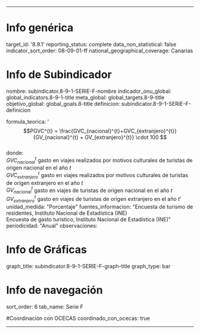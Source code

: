 ---

# Info genérica
target_id: '8.9.1'
reporting_status: complete
data_non_statistical: false
indicator_sort_order: 08-09-01-ff
national_geographical_coverage: Canarias

# Info de Subindicador
nombre: subindicator.8-9-1-SERIE-F-nombre
indicador_onu_global: global_indicators.8-9-1-title
meta_global: global_targets.8-9-title
objetivo_global: global_goals.8-title
definicion: subindicator.8-9-1-SERIE-F-definicion

formula_teorica: '$$PGVC^{t} = \frac{GVC_{nacional}^{t}+GVC_{extranjero}^{t}}{GV_{nacional}^{t} + GV_{extranjero}^{t}} \cdot 100 $$ <br>
donde: <br>
$GVC_{nacional}^{t}$ gasto en viajes realizados por motivos culturales de turistas de origen nacional en el año $t$ <br>
$GVC_{extranjero}^{t}$ gasto en viajes realizados por motivos culturales de turistas de origen extranjero en el año $t$ <br>
$GV_{nacional}^{t}$ gasto en viajes de turistas de origen nacional en el año $t$ <br>
$GV_{extranjero}^{t}$ gasto en viajes de turistas de origen extranjero en el año $t$'
unidad_medida: "Porcentaje"
fuentes_informacion: "Encuesta de turismo de residentes, Instituto Nacional de Estadística (INE)<br>
Encuesta de gasto turístico, Instituto Nacional de Estadística (INE)"
periodicidad: "Anual"
observaciones: 

# Info de Gráficas
graph_title: subindicator.8-9-1-SERIE-F-graph-title
graph_type: bar

# Info de navegación
sort_order: 6
tab_name: Serie F

#Coordinación con OCECAS
coordinado_con_ocecas: true

---